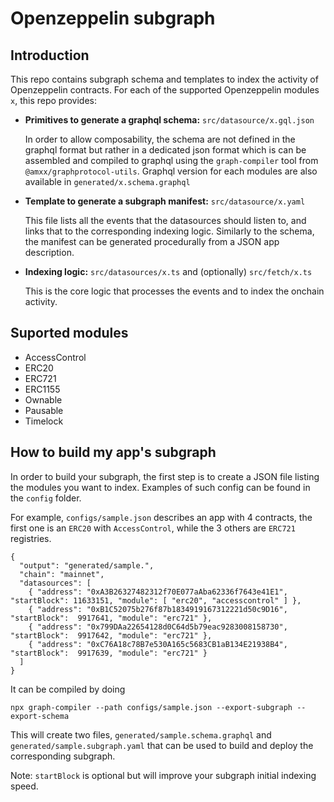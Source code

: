 # Openzeppelin subgraph

## Introduction

This repo contains subgraph schema and templates to index the activity of Openzeppelin contracts. For each of the supported Openzeppelin modules `x`, this repo provides:

- **Primitives to generate a graphql schema:** `src/datasource/x.gql.json`

  In order to allow composability, the schema are not defined in the graphql format but rather in a dedicated json format which is can be assembled and compiled to graphql using the `graph-compiler` tool from `@amxx/graphprotocol-utils`. Graphql version for each modules are also available in `generated/x.schema.graphql`

- **Template to generate a subgraph manifest:** `src/datasource/x.yaml`

  This file lists all the events that the datasources should listen to, and links that to the corresponding indexing logic. Similarly to the schema, the manifest can be generated procedurally from a JSON app description.

- **Indexing logic:** `src/datasources/x.ts` and (optionally) `src/fetch/x.ts`

  This is the core logic that processes the events and to index the onchain activity.

## Suported modules

- AccessControl
- ERC20
- ERC721
- ERC1155
- Ownable
- Pausable
- Timelock

<!--
ERC1967Upgrade
PaymentSplitter
ERC20Snapshot
ERC20Votes
ERC777
Escrow
-->

## How to build my app's subgraph

In order to build your subgraph, the first step is to create a JSON file listing the modules you want to index. Examples of such config can be found in the `config` folder.

For example, `configs/sample.json` describes an app with 4 contracts, the first one is an `ERC20` with `AccessControl`, while the 3 others are `ERC721` registries.

```
{
  "output": "generated/sample.",
  "chain": "mainnet",
  "datasources": [
    { "address": "0xA3B26327482312f70E077aAba62336f7643e41E1", "startBlock": 11633151, "module": [ "erc20", "accesscontrol" ] },
    { "address": "0xB1C52075b276f87b1834919167312221d50c9D16", "startBlock":  9917641, "module": "erc721" },
    { "address": "0x799DAa22654128d0C64d5b79eac9283008158730", "startBlock":  9917642, "module": "erc721" },
    { "address": "0xC76A18c78B7e530A165c5683CB1aB134E21938B4", "startBlock":  9917639, "module": "erc721" }
  ]
}
```

It can be compiled by doing

```
npx graph-compiler --path configs/sample.json --export-subgraph --export-schema
```

This will create two files, `generated/sample.schema.graphql` and `generated/sample.subgraph.yaml` that can be used to build and deploy the corresponding subgraph.

Note: `startBlock` is optional but will improve your subgraph initial indexing speed.
